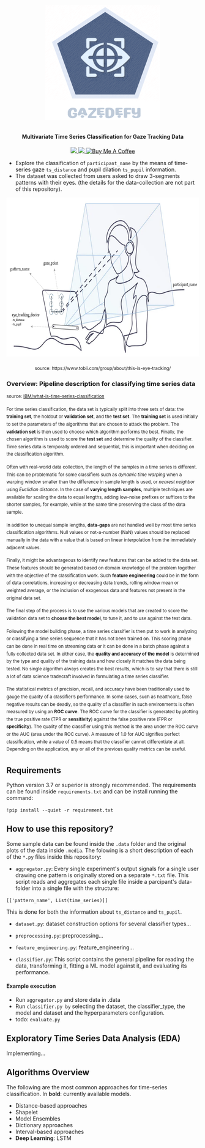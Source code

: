 <h1>
 <p align="center">
  <img width="300" height="300" src=".media/GazeDefy.png">
</p>
 </h1>

<h4 align="center">Multivariate Time Series Classification for Gaze Tracking Data</h4>

<p align="center">
 <a href="https://www.python.org/downloads/release/python-370/">
      <img src="https://img.shields.io/badge/python-3.7-brightgreen.svg">
  </a>
 <a href="https://saythanks.io/to/lavmlk20201">
      <img src="https://img.shields.io/badge/Say%20Thanks-!-1EAEDB.svg">
  </a>
 <a href="https://www.buymeacoffee.com/lavmlk2020B" target="_blank"><img src="https://www.buymeacoffee.com/assets/img/custom_images/orange_img.png" alt="Buy Me A Coffee" height=22 width=110>
  </a>
</p>
 
- Explore the classification of `participant_name` by the means of time-series gaze `ts_distance` and pupil dilation `ts_pupil` information.
- The dataset was collected from users asked to draw 3-segments patterns with their eyes. (the details for the data-collection are not part of this repository).

<p align="center">
  <img width="740" height="416" src=".media/experimental_setup.png">
</p>
<p align="center">
  <sub>source: https://www.tobii.com/group/about/this-is-eye-tracking/
  </p>
  
### Overview: Pipeline description for classifying time series data
<sup>source: [IBM/what-is-time-series-classification](https://developer.ibm.com/learningpaths/get-started-time-series-classification-api/what-is-time-series-classification/)
  
<sup>For time series classification, the data set is typically split into three sets of data: the **training set**, the holdout or **validation set**, and the **test set**. The **training set** is used initially to set the parameters of the algorithms that are chosen to attack the problem. The **validation set** is then used to choose which algorithm performs the best. Finally, the chosen algorithm is used to score the **test set** and determine the quality of the classifier. Time series data is temporally ordered and sequential, this is important when deciding on the classification algorithm.
  
<sup>Often with real-world data collection, the length of the samples in a time series is different. This can be problematic for some classifiers such as *dynamic time warping* when a warping window smaller than the difference in sample length is used, or *nearest neighbor* using *Euclidian distance*. In the case of **varying length samples**, multiple techniques are available for scaling the data to equal lengths, adding low-noise prefixes or suffixes to the shorter samples, for example, while at the same time preserving the class of the data sample.

<sup>In addition to unequal sample lengths, **data-gaps** are not handled well by most time series classification algorithms. Null values or not-a-number (NaN) values should be replaced manually in the data with a value that is based on linear interpolation from the immediately adjacent values.

<sup>Finally, it might be advantageous to identify new features that can be added to the data set. These features should be generated based on domain knowledge of the problem together with the objective of the classification work. Such **feature engineering** could be in the form of data correlations, increasing or decreasing data trends, rolling window mean or weighted average, or the inclusion of exogenous data and features not present in the original data set.

<sup>The final step of the process is to use the various models that are created to score the validation data set to **choose the best model**, to tune it, and to use against the test data.

<sup>Following the model building phase, a time series classifier is then put to work in analyzing or classifying a time series sequence that it has not been trained on. This scoring phase can be done in real time on streaming data or it can be done in a batch phase against a fully collected data set. In either case, the **quality and accuracy of the model** is determined by the type and quality of the training data and how closely it matches the data being tested. No single algorithm always creates the best results, which is to say that there is still a lot of data science tradecraft involved in formulating a time series classifier.

<sup>The statistical metrics of precision, recall, and accuracy have been traditionally used to gauge the quality of a classifier’s performance. In some cases, such as healthcare, false negative results can be deadly, so the quality of a classifier in such environments is often measured by using an **ROC curve**. The ROC curve for the classifier is generated by plotting the true positive rate (TPR or **sensitivity**) against the false positive rate (FPR or **specificity**). The quality of the classifier using this method is the area under the ROC curve or the AUC (area under the ROC curve). A measure of 1.0 for AUC signifies perfect classification, while a value of 0.5 means that the classifier cannot differentiate at all. Depending on the application, any or all of the previous quality metrics can be useful.</sup></sup></sup></sup></sup></sup></sup>

## Requirements
Python version 3.7 or superior is strongly recommended. The requirements can be found inside `requirements.txt` and can be install running the command:

```!pip install --quiet -r requirement.txt```

## How to use this repository?
Some sample data can be found inside the `.data` folder and the original plots of the data inside `.media`. The folowing is a short description of each of the `*.py` files inside this repository:

- `aggregator.py`: Every single experiment's output signals for a single user drawing one pattern is originally stored on a separate `*.txt` file.  This script reads and aggregates each single file inside a parcipant's data-folder into a single file with the structure:

```[['pattern_name', List(time_series)]]```

This is done for both the information about `ts_distance` and `ts_pupil`.
  
- `dataset.py`: dataset construction options for several classifier types...
  
- `preprocessing.py`: preprocessing...
  
- `feature_engineering.py`: feature_engineering...

- `classifier.py`: This script contains the general pipeline for reading the data, transforming it, fitting a ML model against it, and evaluating its performance.

#### Example execution
- Run `aggregator.py` and store data in .data
- Run `classifier.py by` selecting the dataset, the classifier_type, the model and dataset and the hyperparameters configuration.
- todo: `evaluate.py`

## Exploratory Time Series Data Analysis (EDA)
Implementing...

## Algorithms Overview
The following are the most common approaches for time-series classification. In **bold**: currently available models.
 - Distance-based approaches
 - Shapelet
 - Model Ensembles
 - Dictionary approaches
 - Interval-based approaches
 - **Deep Learning**: LSTM

